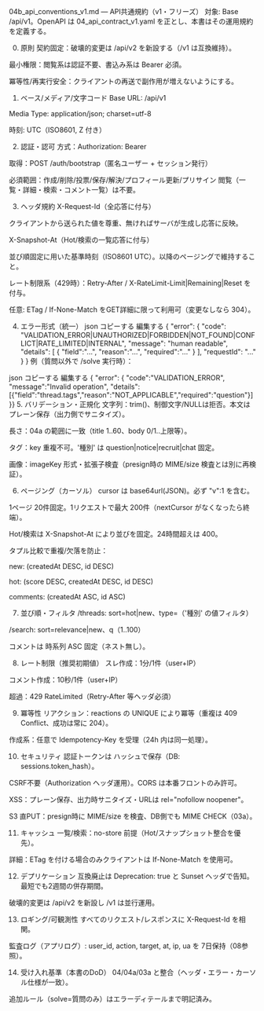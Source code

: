 04b_api_conventions_v1.md — API共通規約（v1・フリーズ）
対象: Base /api/v1。OpenAPI は 04_api_contract_v1.yaml を正とし、本書はその運用規約を定義する。

0. 原則
契約固定：破壊的変更は /api/v2 を新設する（/v1 は互換維持）。

最小権限：閲覧系は認証不要、書込み系は Bearer 必須。

冪等性/再実行安全：クライアントの再送で副作用が増えないようにする。

1. ベース/メディア/文字コード
Base URL: /api/v1

Media Type: application/json; charset=utf-8

時刻: UTC（ISO8601, Z 付き）

2. 認証・認可
方式：Authorization: Bearer <token>

取得：POST /auth/bootstrap（匿名ユーザー + セッション発行）

必須範囲：作成/削除/投票/保存/解決/プロフィール更新/プリサイン
閲覧（一覧・詳細・検索・コメント一覧）は不要。

3. ヘッダ規約
X-Request-Id（全応答に付与）

クライアントから送られた値を尊重、無ければサーバが生成し応答に反映。

X-Snapshot-At（Hot/検索の一覧応答に付与）

並び順固定に用いた基準時刻（ISO8601 UTC）。以降のページングで維持すること。

レート制限系（429時）：Retry-After / X-RateLimit-Limit|Remaining|Reset を付与。

任意: ETag / If-None-Match をGET詳細に限って利用可（変更なしなら 304）。

4. エラー形式（統一）
json
コピーする
編集する
{
  "error": {
    "code": "VALIDATION_ERROR|UNAUTHORIZED|FORBIDDEN|NOT_FOUND|CONFLICT|RATE_LIMITED|INTERNAL",
    "message": "human readable",
    "details": [ { "field":"...", "reason":"...", "required":"..." } ],
    "requestId": "..."
  }
}
例（質問以外で /solve 実行時）：

json
コピーする
編集する
{ "error": {
  "code":"VALIDATION_ERROR",
  "message":"Invalid operation",
  "details":[{"field":"thread.tags","reason":"NOT_APPLICABLE","required":"question"}]
}}
5. バリデーション・正規化
文字列：trim()、制御文字/NULLは拒否。本文はプレーン保存（出力側でサニタイズ）。

長さ：04a の範囲に一致（title 1..60、body 0/1..上限等）。

タグ：key 重複不可。'種別' は question|notice|recruit|chat 固定。

画像：imageKey 形式・拡張子検査（presign時の MIME/size 検査とは別に再検証）。

6. ページング（カーソル）
cursor は base64url(JSON)。必ず "v":1 を含む。

1ページ 20件固定。1リクエストで最大 200件（nextCursor がなくなったら終端）。

Hot/検索は X-Snapshot-At により並びを固定。24時間超えは 400。

タプル比較で重複/欠落を防止：

new: (createdAt DESC, id DESC)

hot: (score DESC, createdAt DESC, id DESC)

comments: (createdAt ASC, id ASC)

7. 並び順・フィルタ
/threads: sort=hot|new、type=（'種別' の値フィルタ）

/search: sort=relevance|new、q（1..100）

コメントは 時系列 ASC 固定（ネスト無し）。

8. レート制限（推奨初期値）
スレ作成：1分/1件（user+IP）

コメント作成：10秒/1件（user+IP）

超過：429 RateLimited（Retry-After 等ヘッダ必須）

9. 冪等性
リアクション：reactions の UNIQUE により冪等（重複は 409 Conflict、成功は常に 204）。

作成系：任意で Idempotency-Key を受理（24h 内は同一処理）。

10. セキュリティ
認証トークンは ハッシュで保存（DB: sessions.token_hash）。

CSRF不要（Authorization ヘッダ運用）。CORS は本番フロントのみ許可。

XSS：プレーン保存、出力時サニタイズ・URLは rel="nofollow noopener"。

S3 直PUT：presign時に MIME/size を検査、DB側でも MIME CHECK（03a）。

11. キャッシュ
一覧/検索：no-store 前提（Hot/スナップショット整合を優先）。

詳細：ETag を付ける場合のみクライアントは If-None-Match を使用可。

12. デプリケーション
互換廃止は Deprecation: true と Sunset ヘッダで告知。最短でも2週間の併存期間。

破壊的変更は /api/v2 を新設し /v1 は並行運用。

13. ロギング/可観測性
すべてのリクエスト/レスポンスに X-Request-Id を相関。

監査ログ（アプリログ）: user_id, action, target, at, ip, ua を 7日保持（08参照）。

14. 受け入れ基準（本書のDoD）
04/04a/03a と整合（ヘッダ・エラー・カーソル仕様が一致）。

追加ルール（solve=質問のみ）はエラーディテールまで明記済み。